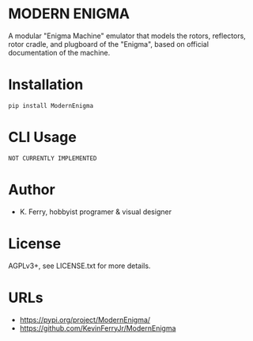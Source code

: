 # MODERN ENIGMA #
A modular "Enigma Machine" emulator that models the rotors, reflectors, rotor cradle, and plugboard of the "Enigma", based on official documentation of the machine.

# Installation

```
pip install ModernEnigma

```

# CLI Usage

```
NOT CURRENTLY IMPLEMENTED

```

# Author

* K. Ferry, hobbyist programer & visual designer

# License

AGPLv3+, see LICENSE.txt for more details.

# URLs

* https://pypi.org/project/ModernEnigma/
* https://github.com/KevinFerryJr/ModernEnigma
